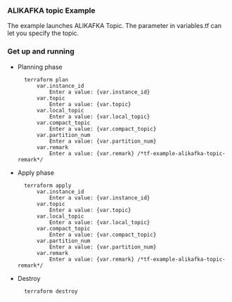 ### ALIKAFKA topic Example

The example launches ALIKAFKA Topic. The parameter in variables.tf can let you specify the topic.

### Get up and running

* Planning phase

		terraform plan 
		    var.instance_id
          		Enter a value: {var.instance_id} 
    		var.topic
  				Enter a value: {var.topic} 
	    	var.local_topic
	    		Enter a value: {var.local_topic} 
			var.compact_topic
  				Enter a value: {var.compact_topic} 
			var.partition_num
  				Enter a value: {var.partition_num}
	    	var.remark
	    		Enter a value: {var.remark} /*tf-example-alikafka-topic-remark*/
	    

* Apply phase

		terraform apply 
            var.instance_id
                Enter a value: {var.instance_id} 
    		var.topic
  				Enter a value: {var.topic} 
	    	var.local_topic
	    		Enter a value: {var.local_topic} 
			var.compact_topic
  				Enter a value: {var.compact_topic} 
			var.partition_num
  				Enter a value: {var.partition_num}
	    	var.remark
	    		Enter a value: {var.remark} /*tf-example-alikafka-topic-remark*/
	    	

* Destroy 

		terraform destroy